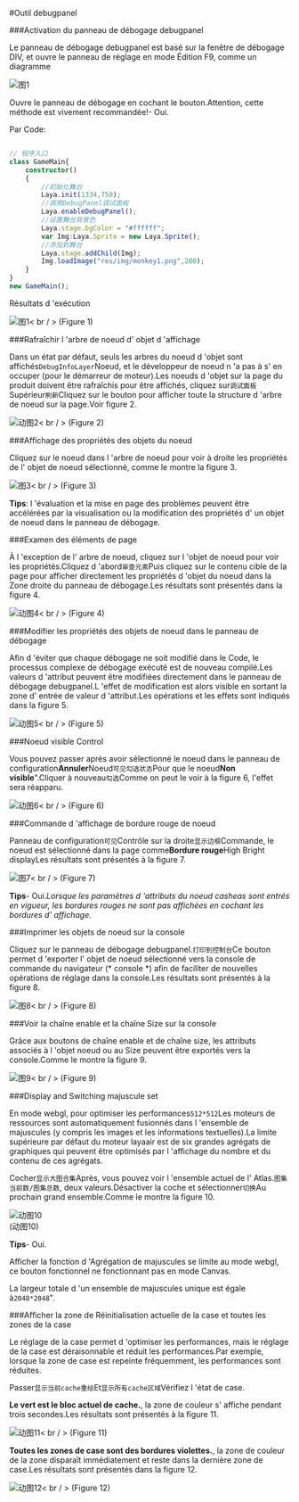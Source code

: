 #Outil debugpanel

###Activation du panneau de débogage debugpanel

Le panneau de débogage debugpanel est basé sur la fenêtre de débogage DIV, et ouvre le panneau de réglage en mode Édition F9, comme un diagramme

![图1](img/debug.png)

Ouvre le panneau de débogage en cochant le bouton.Attention, cette méthode est vivement recommandée!- Oui.

Par Code:




```typescript

// 程序入口
class GameMain{
    constructor()
    {
        //初始化舞台
        Laya.init(1334,750);
        //调用DebugPanel调试面板
        Laya.enableDebugPanel();
        //设置舞台背景色
        Laya.stage.bgColor = "#ffffff";
        var Img:Laya.Sprite = new Laya.Sprite();
        //添加到舞台
        Laya.stage.addChild(Img);
        Img.loadImage("res/img/monkey1.png",200);
    }
}
new GameMain();
```




Résultats d 'exécution

![图1](img/1.png)< br / > (Figure 1)



###Rafraîchir l 'arbre de noeud d' objet d 'affichage

Dans un état par défaut, seuls les arbres du noeud d 'objet sont affichés`DebugInfoLayer`Noeud, et le développeur de noeud n 'a pas à s' en occuper (pour le démarreur de moteur).Les noeuds d 'objet sur la page du produit doivent être rafraîchis pour être affichés, cliquez sur`调试面板`Supérieur`刷新`Cliquez sur le bouton pour afficher toute la structure d 'arbre de noeud sur la page.Voir figure 2.

![动图2](img/2.gif)< br / > (Figure 2)



###Affichage des propriétés des objets du noeud

Cliquez sur le noeud dans l 'arbre de noeud pour voir à droite les propriétés de l' objet de noeud sélectionné, comme le montre la figure 3.

![图3](img/3.png)< br / > (Figure 3)

**Tips**: l 'évaluation et la mise en page des problèmes peuvent être accélérées par la visualisation ou la modification des propriétés d' un objet de noeud dans le panneau de débogage.



###Examen des éléments de page

À l 'exception de l' arbre de noeud, cliquez sur l 'objet de noeud pour voir les propriétés.Cliquez d 'abord`审查元素`Puis cliquez sur le contenu cible de la page pour afficher directement les propriétés d 'objet du noeud dans la Zone droite du panneau de débogage.Les résultats sont présentés dans la figure 4.

![动图4](img/4.gif)< br / > (Figure 4)





###Modifier les propriétés des objets de noeud dans le panneau de débogage

Afin d 'éviter que chaque débogage ne soit modifié dans le Code, le processus complexe de débogage exécuté est de nouveau compilé.Les valeurs d 'attribut peuvent être modifiées directement dans le panneau de débogage debugpanel.L 'effet de modification est alors visible en sortant la zone d' entrée de valeur d 'attribut.Les opérations et les effets sont indiqués dans la figure 5.

![动图5](img/5.gif)< br / > (Figure 5)



###Noeud visible Control

Vous pouvez passer après avoir sélectionné le noeud dans le panneau de configuration**Annuler**Noeud`可见勾选状态`Pour que le noeud**Non visible**".Cliquer à nouveau`勾选`Comme on peut le voir à la figure 6, l'effet sera réapparu.

![动图6](img/6.gif)< br / > (Figure 6)





###Commande d 'affichage de bordure rouge de noeud

Panneau de configuration`可见`Contrôle sur la droite`显示边框`Commande, le noeud est sélectionné dans la page comme**Bordure rouge**High Bright displayLes résultats sont présentés à la figure 7.

![图7](img/7.png)< br / > (Figure 7)

**Tips**- Oui.*Lorsque les paramètres d 'attributs du noeud casheas sont entrés en vigueur, les bordures rouges ne sont pas affichées en cochant les bordures d' affichage.*



###Imprimer les objets de noeud sur la console

Cliquez sur le panneau de débogage debugpanel.`打印到控制台`Ce bouton permet d 'exporter l' objet de noeud sélectionné vers la console de commande du navigateur (* console *) afin de faciliter de nouvelles opérations de réglage dans la console.Les résultats sont présentés à la figure 8.

![图8](img/8.png)< br / > (Figure 8)



###Voir la chaîne enable et la chaîne Size sur la console

Grâce aux boutons de chaîne enable et de chaîne size, les attributs associés à l 'objet noeud ou au Size peuvent être exportés vers la console.Comme le montre la figure 9.

![图9](img/9.png)< br / > (Figure 9)



###Display and Switching majuscule set

En mode webgl, pour optimiser les performances`512*512`Les moteurs de ressources sont automatiquement fusionnés dans l 'ensemble de majuscules (y compris les images et les informations textuelles).La limite supérieure par défaut du moteur layaair est de six grandes agrégats de graphiques qui peuvent être optimisés par l 'affichage du nombre et du contenu de ces agrégats.

Cocher`显示大图合集`Après, vous pouvez voir l 'ensemble actuel de l' Atlas.`图集当前数/图集总数`, deux valeurs.Désactiver la coche et sélectionner`切换`Au prochain grand ensemble.Comme le montre la figure 10.

![动图10](img/10.gif) <br /> (动图10)


**Tips**- Oui.

Afficher la fonction d 'Agrégation de majuscules se limite au mode webgl, ce bouton fonctionnel ne fonctionnant pas en mode Canvas.

La largeur totale d 'un ensemble de majuscules unique est égale à`2048*2048`".





###Afficher la zone de Réinitialisation actuelle de la case et toutes les zones de la case

Le réglage de la case permet d 'optimiser les performances, mais le réglage de la case est déraisonnable et réduit les performances.Par exemple, lorsque la zone de case est repeinte fréquemment, les performances sont réduites.

Passer`显示当前cache重绘`Et`显示所有cache区域`Vérifiez l 'état de case.

**Le vert est le bloc actuel de cache.**, la zone de couleur s' affiche pendant trois secondes.Les résultats sont présentés à la figure 11.

![动图11](img/11.gif)< br / > (Figure 11)


**Toutes les zones de case sont des bordures violettes.**, la zone de couleur de la zone disparaît immédiatement et reste dans la dernière zone de case.Les résultats sont présentés dans la figure 12.

![动图12](img/12.gif)< br / > (Figure 12)














 

